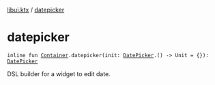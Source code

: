 [libui.ktx](README.md) / [datepicker](datepicker.md)

# datepicker

`inline fun `[`Container`](-container/README.md)`.datepicker(init: `[`DatePicker`](-date-picker/README.md)`.() -> Unit = {}): `[`DatePicker`](-date-picker/README.md)

DSL builder for a widget to edit date.


